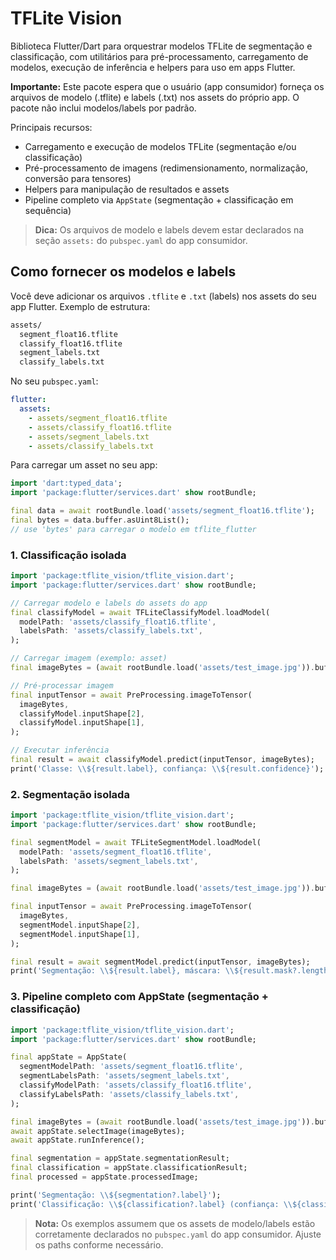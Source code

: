 # TFLite Vision

Biblioteca Flutter/Dart para orquestrar modelos TFLite de segmentação e classificação, com utilitários para pré-processamento, carregamento de modelos, execução de inferência e helpers para uso em apps Flutter.

**Importante:** Este pacote espera que o usuário (app consumidor) forneça os arquivos de modelo (.tflite) e labels (.txt) nos assets do próprio app. O pacote não inclui modelos/labels por padrão.

Principais recursos:

- Carregamento e execução de modelos TFLite (segmentação e/ou classificação)
- Pré-processamento de imagens (redimensionamento, normalização, conversão para tensores)
- Helpers para manipulação de resultados e assets
- Pipeline completo via `AppState` (segmentação + classificação em sequência)

> **Dica:** Os arquivos de modelo e labels devem estar declarados na seção `assets:` do `pubspec.yaml` do app consumidor.

## Como fornecer os modelos e labels

Você deve adicionar os arquivos `.tflite` e `.txt` (labels) nos assets do seu app Flutter. Exemplo de estrutura:

```bash
assets/
  segment_float16.tflite
  classify_float16.tflite
  segment_labels.txt
  classify_labels.txt
```

No seu `pubspec.yaml`:

```yaml
flutter:
  assets:
    - assets/segment_float16.tflite
    - assets/classify_float16.tflite
    - assets/segment_labels.txt
    - assets/classify_labels.txt
```

Para carregar um asset no seu app:

```dart
import 'dart:typed_data';
import 'package:flutter/services.dart' show rootBundle;

final data = await rootBundle.load('assets/segment_float16.tflite');
final bytes = data.buffer.asUint8List();
// use 'bytes' para carregar o modelo em tflite_flutter
```

### 1. Classificação isolada

```dart
import 'package:tflite_vision/tflite_vision.dart';
import 'package:flutter/services.dart' show rootBundle;

// Carregar modelo e labels do assets do app
final classifyModel = await TFLiteClassifyModel.loadModel(
  modelPath: 'assets/classify_float16.tflite',
  labelsPath: 'assets/classify_labels.txt',
);

// Carregar imagem (exemplo: asset)
final imageBytes = (await rootBundle.load('assets/test_image.jpg')).buffer.asUint8List();

// Pré-processar imagem
final inputTensor = await PreProcessing.imageToTensor(
  imageBytes,
  classifyModel.inputShape[2],
  classifyModel.inputShape[1],
);

// Executar inferência
final result = await classifyModel.predict(inputTensor, imageBytes);
print('Classe: \\${result.label}, confiança: \\${result.confidence}');
```

### 2. Segmentação isolada

```dart
import 'package:tflite_vision/tflite_vision.dart';
import 'package:flutter/services.dart' show rootBundle;

final segmentModel = await TFLiteSegmentModel.loadModel(
  modelPath: 'assets/segment_float16.tflite',
  labelsPath: 'assets/segment_labels.txt',
);

final imageBytes = (await rootBundle.load('assets/test_image.jpg')).buffer.asUint8List();

final inputTensor = await PreProcessing.imageToTensor(
  imageBytes,
  segmentModel.inputShape[2],
  segmentModel.inputShape[1],
);

final result = await segmentModel.predict(inputTensor, imageBytes);
print('Segmentação: \\${result.label}, máscara: \\${result.mask?.length} bytes');
```

### 3. Pipeline completo com AppState (segmentação + classificação)

```dart
import 'package:tflite_vision/tflite_vision.dart';
import 'package:flutter/services.dart' show rootBundle;

final appState = AppState(
  segmentModelPath: 'assets/segment_float16.tflite',
  segmentLabelsPath: 'assets/segment_labels.txt',
  classifyModelPath: 'assets/classify_float16.tflite',
  classifyLabelsPath: 'assets/classify_labels.txt',
);

final imageBytes = (await rootBundle.load('assets/test_image.jpg')).buffer.asUint8List();
await appState.selectImage(imageBytes);
await appState.runInference();

final segmentation = appState.segmentationResult;
final classification = appState.classificationResult;
final processed = appState.processedImage;

print('Segmentação: \\${segmentation?.label}');
print('Classificação: \\${classification?.label} (confiança: \\${classification?.confidence})');
```

> **Nota:** Os exemplos assumem que os assets de modelo/labels estão corretamente declarados no `pubspec.yaml` do app consumidor. Ajuste os paths conforme necessário.
